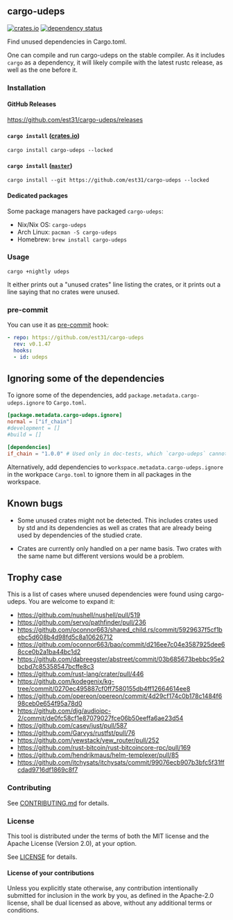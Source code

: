 ## cargo-udeps


[![crates.io](https://img.shields.io/crates/v/cargo-udeps.svg)](https://crates.io/crates/cargo-udeps)
[![dependency status](https://deps.rs/repo/github/est31/cargo-udeps/status.svg)](https://deps.rs/repo/github/est31/cargo-udeps)

Find unused dependencies in Cargo.toml.

One can compile and run cargo-udeps on the stable compiler. As it includes `cargo` as a dependency, it will likely compile with the latest rustc release, as well as the one before it.

### Installation

#### GitHub Releases

<https://github.com/est31/cargo-udeps/releases>

#### `cargo install` ([crates.io](https://crates.io/crates/cargo-udeps))

```
cargo install cargo-udeps --locked
```

#### `cargo install` ([`master`](https://github.com/est31/cargo-udeps/tree/master))

```
cargo install --git https://github.com/est31/cargo-udeps --locked
```

#### Dedicated packages

Some package managers have packaged `cargo-udeps`:

* Nix/Nix OS: `cargo-udeps`
* Arch Linux: `pacman -S cargo-udeps`
* Homebrew: `brew install cargo-udeps`

### Usage

```
cargo +nightly udeps
```

It either prints out a "unused crates" line listing the crates,
or it prints out a line saying that no crates were unused.

### pre-commit

You can use it as [pre-commit](https://pre-commit.com/) hook:

```yaml
- repo: https://github.com/est31/cargo-udeps
  rev: v0.1.47
  hooks:
  - id: udeps
```

## Ignoring some of the dependencies

To ignore some of the dependencies, add `package.metadata.cargo-udeps.ignore` to `Cargo.toml`.

```toml
[package.metadata.cargo-udeps.ignore]
normal = ["if_chain"]
#development = []
#build = []

[dependencies]
if_chain = "1.0.0" # Used only in doc-tests, which `cargo-udeps` cannot check.
```

Alternatively, add dependencies to `workspace.metadata.cargo-udeps.ignore` in the
workpace `Cargo.toml` to ignore them in all packages in the workspace.

## Known bugs

* Some unused crates might not be detected.
  This includes crates used by std and its dependencies as well as crates that
  are already being used by dependencies of the studied crate.

* Crates are currently only handled on a per name basis.
  Two crates with the same name but different versions would be a problem.

## Trophy case

This is a list of cases where unused dependencies were found using cargo-udeps.
You are welcome to expand it:

* https://github.com/nushell/nushell/pull/519
* https://github.com/servo/pathfinder/pull/236
* https://github.com/oconnor663/shared_child.rs/commit/5929637f5cf1bebc5d608b4d98fd5c8a10626712
* https://github.com/oconnor663/bao/commit/d216ee7c04e3587925dee68cce0b2a1ba44bc1d2
* https://github.com/dabreegster/abstreet/commit/03b685673bebbc95e2bcbd7c85358547bcffe8c3
* https://github.com/rust-lang/crater/pull/446
* https://github.com/kodegenix/kg-tree/commit/0270ec495887cf0ff7580155db4ff12664614ee8
* https://github.com/opereon/opereon/commit/4d29cf174c0b178c1484f698ceb0e654f95a78d0
* https://github.com/djg/audioipc-2/commit/de0fc58cf1e87079027fce06b50eeffa6ae23d54
* https://github.com/casey/just/pull/587
* https://github.com/Garvys/rustfst/pull/76
* https://github.com/yewstack/yew_router/pull/252
* https://github.com/rust-bitcoin/rust-bitcoincore-rpc/pull/169
* https://github.com/hendrikmaus/helm-templexer/pull/85
* https://github.com/itchysats/itchysats/commit/99076ecb907b3bfc5f31ffcdad9716df1869c8f7

### Contributing

See [CONTRIBUTING.md](CONTRIBUTING.md) for details.

### License
[license]: #license

This tool is distributed under the terms of both the MIT license
and the Apache License (Version 2.0), at your option.

See [LICENSE](LICENSE) for details.

#### License of your contributions

Unless you explicitly state otherwise, any contribution intentionally submitted for
inclusion in the work by you, as defined in the Apache-2.0 license,
shall be dual licensed as above, without any additional terms or conditions.

